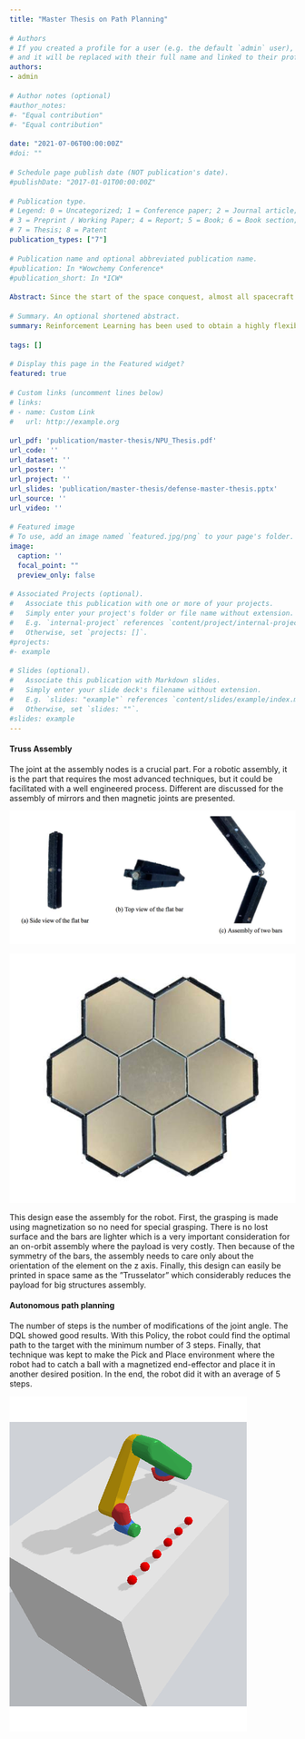 ```yaml
---
title: "Master Thesis on Path Planning"

# Authors
# If you created a profile for a user (e.g. the default `admin` user), write the username (folder name) here 
# and it will be replaced with their full name and linked to their profile.
authors:
- admin

# Author notes (optional)
#author_notes:
#- "Equal contribution"
#- "Equal contribution"

date: "2021-07-06T00:00:00Z"
#doi: ""

# Schedule page publish date (NOT publication's date).
#publishDate: "2017-01-01T00:00:00Z"

# Publication type.
# Legend: 0 = Uncategorized; 1 = Conference paper; 2 = Journal article;
# 3 = Preprint / Working Paper; 4 = Report; 5 = Book; 6 = Book section;
# 7 = Thesis; 8 = Patent
publication_types: ["7"]

# Publication name and optional abbreviated publication name.
#publication: In *Wowchemy Conference*
#publication_short: In *ICW*

Abstract: Since the start of the space conquest, almost all spacecraft have been manufactured and assembled on the ground, then integrated into a launch vehicle for delivery into orbit. This ap­proach imposes significant limitations on the size, volume, and design of payloads. In addition, the size of the telescopes and antennas is intimately linked to their performance. Therefore, there is a need for improvement of the space assembly to get rid of these limitations. With the on -orbit assembly, the launched vehicle only embarks the modular components required for bigger and more complex structures which are then build via a robot. Truss assembly plays an important role when one needs to build strong and light structures. Truss allows constructing complex structures from a simple one. It considerably reduces the amount of space and weight in the launch vehicle.

# Summary. An optional shortened abstract.
summary: Reinforcement Learning has been used to obtain a highly flexible path planning. In addition a new truss structure using bars and magnets has been proposed for large assembly. 

tags: []

# Display this page in the Featured widget?
featured: true

# Custom links (uncomment lines below)
# links:
# - name: Custom Link
#   url: http://example.org

url_pdf: 'publication/master-thesis/NPU_Thesis.pdf'
url_code: ''
url_dataset: ''
url_poster: ''
url_project: ''
url_slides: 'publication/master-thesis/defense-master-thesis.pptx'
url_source: ''
url_video: ''

# Featured image
# To use, add an image named `featured.jpg/png` to your page's folder. 
image:
  caption: ''
  focal_point: ""
  preview_only: false

# Associated Projects (optional).
#   Associate this publication with one or more of your projects.
#   Simply enter your project's folder or file name without extension.
#   E.g. `internal-project` references `content/project/internal-project/index.md`.
#   Otherwise, set `projects: []`.
#projects:
#- example

# Slides (optional).
#   Associate this publication with Markdown slides.
#   Simply enter your slide deck's filename without extension.
#   E.g. `slides: "example"` references `content/slides/example/index.md`.
#   Otherwise, set `slides: ""`.
#slides: example
---
```


#### Truss Assembly 

The joint at the assembly nodes is a crucial part. For a robotic assembly, it is the part that requires the most advanced techniques, but it could be facilitated with a well engineered process. Different are discussed for the assembly of mirrors and then magnetic joints are presented.

![alt text](assembly.png "Bars Assembly")

![alt text](final-assembly.png "Final assembly of 7 mirrors with the second design")

This design ease the assembly for the robot. First, the grasping is made using magnetization so no need for special grasping. There is no lost surface and the bars are lighter which is a very important consideration for an on-­orbit assembly where the payload is very costly. Then because of the symmetry of the bars, the assembly needs to care only about the orientation of the element on the z axis. Finally, this design can easily be printed in space same as the ”Trusselator” which considerably reduces the payload for big structures assembly.

#### Autonomous path planning 

The number of steps is the number of modifications of the joint angle. The DQL showed good results. With this Policy, the robot could find the optimal path to the target with the minimum number of 3 steps. Finally, that technique was kept to make the Pick and Place environment where the robot had to catch a ball with a magnetized end-effector and place it in another desired position. In the end, the robot did it with an average of 5 steps. 

![alt text](animation.gif "Autonomous planning")

